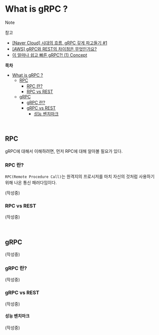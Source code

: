 # What is gRPC ?

> [!NOTE]  
> 참고
> - [[Naver Cloud] 시대의 흐름, gRPC 깊게 파고들기 #1](https://medium.com/naver-cloud-platform/nbp-%EA%B8%B0%EC%88%A0-%EA%B2%BD%ED%97%98-%EC%8B%9C%EB%8C%80%EC%9D%98-%ED%9D%90%EB%A6%84-grpc-%EA%B9%8A%EA%B2%8C-%ED%8C%8C%EA%B3%A0%EB%93%A4%EA%B8%B0-1-39e97cb3460)
> - [[AWS] gRPC와 REST의 차이점은 무엇인가요?](https://aws.amazon.com/ko/compare/the-difference-between-grpc-and-rest/)
> - [이 얼마나 쉽고 빠른 gRPC?! (1) Concept](https://velog.io/@letsdev/%EC%9D%B4-%EC%96%BC%EB%A7%88%EB%82%98-%EC%89%BD%EA%B3%A0-%EB%B9%A0%EB%A5%B8-gRPC-1-Concept)

**목차**

- [What is gRPC ?](#what-is-grpc-)
  - [RPC](#rpc)
    - [RPC 란?](#rpc-란)
    - [RPC vs REST](#rpc-vs-rest)
  - [gRPC](#grpc)
    - [gRPC 란?](#grpc-란)
    - [gRPC vs REST](#grpc-vs-rest)
      - [성능 벤치마크](#성능-벤치마크)


&nbsp; <!-- 구분 개행 -->
## RPC

gRPC에 대해서 이해하려면, 먼저 RPC에 대해 알아볼 필요가 있다.

### RPC 란?

`RPC(Remote Procedure Call)`는 원격지의 프로시저를 마치 자신의 것처럼 사용하기 위해 나온 통신 패러다임이다.

(작성중)

### RPC vs REST

(작성중)

&nbsp; <!-- 구분 개행 -->
## gRPC

(작성중)

### gRPC 란?

(작성중)

### gRPC vs REST

(작성중)

#### 성능 벤치마크

(작성중)
